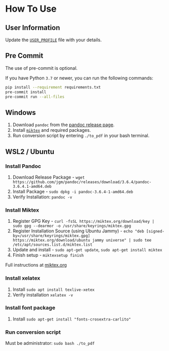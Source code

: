 # How To Use

## User Information

Update the [`USER_PROFILE`](USER_PROFILE) file with your details.

## Pre Commit

The use of pre-commit is optional.

If you have Python `3.7` or newer, you can run the following commands:

```bash
pip install --requirement requirements.txt
pre-commit install
pre-commit run --all-files
```

## Windows

1. Download `pandoc` from the [pandoc release page](https://github.com/jgm/pandoc/releases).
1. Install [`miktex`](https://miktex.org/download) and required packages.
1. Run conversion script by entering `./to_pdf` in your bash terminal.

## WSL2 / Ubuntu

### Install Pandoc

1. Download Release Package - `wget https://github.com/jgm/pandoc/releases/download/3.6.4/pandoc-3.6.4.1-amd64.deb`
2. Install Package - `sudo dpkg -i pandoc-3.6.4-1-amd64.deb`
3. Verify Installation: `pandoc -v`

### Install Miktex

1. Register GPG Key - `curl -fsSL https://miktex.org/download/key | sudo gpg --dearmor -o /usr/share/keyrings/miktex.gpg`
2. Register Installation Source (using Ubuntu Jammy) - `echo "deb [signed-by=/usr/share/keyrings/miktex.gpg] https://miktex.org/download/ubuntu jammy universe" | sudo tee /etc/apt/sources.list.d/miktex.list`
3. Update and install - `sudo apt-get update`, `sudo apt-get install miktex`
4. Finish setup - `miktexsetup finish`

Full instructions at [miktex.org](https://miktex.org/download)

### Install xelatex

1. Install `sudo apt install texlive-xetex`
2. Verify installation `xelatex -v`

### Install font package

1. Install `sudo apt-get install "fonts-crosextra-carlito"`

### Run conversion script

Must be administrator: `sudo bash ./to_pdf`
